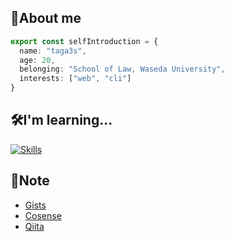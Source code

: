 ## 🐳About me
```ts
export const selfIntroduction = {
  name: "taga3s",
  age: 20,
  belonging: "School of Law, Waseda University",
  interests: ["web", "cli"]
}
```

## 🛠I'm learning...
[![Skills](https://skillicons.dev/icons?perline=8&i=js,ts,nodejs,go,react,nextjs,githubactions)](https://skillicons.dev)

## 📝Note
- [Gists](https://gist.github.com/taga3s)
- [Cosense](https://scrapbox.io/t33s-dev/)
- [Qiita](https://qiita.com/t33s_dev)
